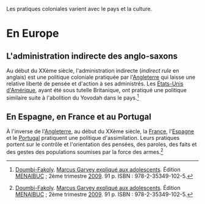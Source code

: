 <!-- TITLE: Colonisation -->
<!-- SUBTITLE: Présentation de la Colonisation -->

Les pratiques coloniales varient avec le pays et la culture.

# En Europe
## L'administration indirecte des anglo-saxons
Au début du XXème siècle, l'administration indirecte (*indirect rule* en anglais) est une politique coloniale pratiquée par l'[Angleterre](/geographie/pays/europe/ouest/angleterre) qui laisse une relative liberté de pensée et d'action à ses administrés. Les [États-Unis d'Amérique](/geographie/pays/tamara/nord/etats-unis-d-amerique), ayant été sous tutelle Britanique, ont pratiqué une politique similaire suite à l'abolition du Yovodah dans le pays.[^1]

## En Espagne, en France et au Portugal
À l'inverse de l'[Angleterre](/geographie/pays/europe/ouest/angleterre), au début du XXème siècle, la [France](/geographie/pays/europe/ouest/france), l'[Espagne](/geographie/pays/europe/ouest/espagne) et le [Portugal](/geographie/pays/europe/ouest/portugal) pratiquent une politique d'assimilation. Leurs pratiques portent sur le contrôle et l'orientation des pensées, des paroles, des faits et des gestes des populations soumises par la force des armes.[^1]


[^1]: [Doumbi-Fakoly](/personnalite/homme/polymathe/afrique/nord-ouest/pays/mali/doumbi-fakoli). [Marcus Garvey expliqué aux adolescents](/ouvrage/documentaire/marcus-garvey-explique-aux-adolescents). Édition [MENAIBUC](/organisme/editeur/menaibuc) ; 2ème trimestre [2009](/histoire/date/calendrier-gregorien/par-annee/2009). 91 p. ISBN : 978-2-35349-102-5.